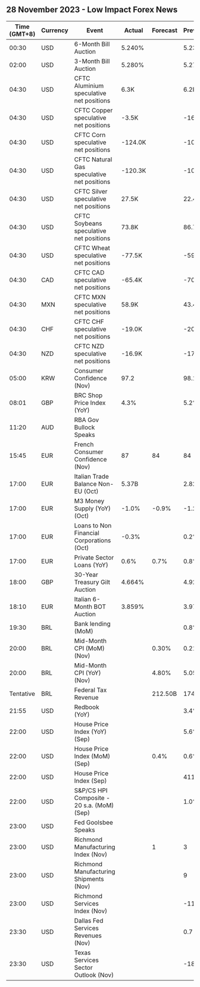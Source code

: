 ## 28 November 2023 - Low Impact Forex News

| Time (GMT+8) | Currency | Event | Actual | Forecast | Previous |
|------|----------|-------|--------|----------|----------|
| 00:30 | USD | 6-Month Bill Auction | 5.240% |  | 5.230% |
| 02:00 | USD | 3-Month Bill Auction | 5.280% |  | 5.270% |
| 04:30 | USD | CFTC Aluminium speculative net positions | 6.3K |  | 6.2K |
| 04:30 | USD | CFTC Copper speculative net positions | -3.5K |  | -16.6K |
| 04:30 | USD | CFTC Corn speculative net positions | -124.0K |  | -109.2K |
| 04:30 | USD | CFTC Natural Gas speculative net positions | -120.3K |  | -102.6K |
| 04:30 | USD | CFTC Silver speculative net positions | 27.5K |  | 22.4K |
| 04:30 | USD | CFTC Soybeans speculative net positions | 73.8K |  | 86.7K |
| 04:30 | USD | CFTC Wheat speculative net positions | -77.5K |  | -59.0K |
| 04:30 | CAD | CFTC CAD speculative net positions | -65.4K |  | -70.4K |
| 04:30 | MXN | CFTC MXN speculative net positions | 58.9K |  | 43.4K |
| 04:30 | CHF | CFTC CHF speculative net positions | -19.0K |  | -20.2K |
| 04:30 | NZD | CFTC NZD speculative net positions | -16.9K |  | -17.0K |
| 05:00 | KRW | Consumer Confidence (Nov) | 97.2 |  | 98.1 |
| 08:01 | GBP | BRC Shop Price Index (YoY) | 4.3% |  | 5.2% |
| 11:20 | AUD | RBA Gov Bullock Speaks |  |  |  |
| 15:45 | EUR | French Consumer Confidence (Nov) | 87 | 84 | 84 |
| 17:00 | EUR | Italian Trade Balance Non-EU (Oct) | 5.37B |  | 2.82B |
| 17:00 | EUR | M3 Money Supply (YoY) (Oct) | -1.0% | -0.9% | -1.2% |
| 17:00 | EUR | Loans to Non Financial Corporations (Oct) | -0.3% |  | 0.2% |
| 17:00 | EUR | Private Sector Loans (YoY) | 0.6% | 0.7% | 0.8% |
| 18:00 | GBP | 30-Year Treasury Gilt Auction | 4.664% |  | 4.926% |
| 18:10 | EUR | Italian 6-Month BOT Auction | 3.859% |  | 3.976% |
| 19:30 | BRL | Bank lending (MoM) |  |  | 0.8% |
| 20:00 | BRL | Mid-Month CPI (MoM) (Nov) |  | 0.30% | 0.21% |
| 20:00 | BRL | Mid-Month CPI (YoY) (Nov) |  | 4.80% | 5.05% |
| Tentative | BRL | Federal Tax Revenue |  | 212.50B | 174.32B |
| 21:55 | USD | Redbook (YoY) |  |  | 3.4% |
| 22:00 | USD | House Price Index (YoY) (Sep) |  |  | 5.6% |
| 22:00 | USD | House Price Index (MoM) (Sep) |  | 0.4% | 0.6% |
| 22:00 | USD | House Price Index (Sep) |  |  | 411.8 |
| 22:00 | USD | S&P/CS HPI Composite - 20 s.a. (MoM) (Sep) |  |  | 1.0% |
| 23:00 | USD | Fed Goolsbee Speaks |  |  |  |
| 23:00 | USD | Richmond Manufacturing Index (Nov) |  | 1 | 3 |
| 23:00 | USD | Richmond Manufacturing Shipments (Nov) |  |  | 9 |
| 23:00 | USD | Richmond Services Index (Nov) |  |  | -11 |
| 23:30 | USD | Dallas Fed Services Revenues (Nov) |  |  | 0.7 |
| 23:30 | USD | Texas Services Sector Outlook (Nov) |  |  | -18.2 |
